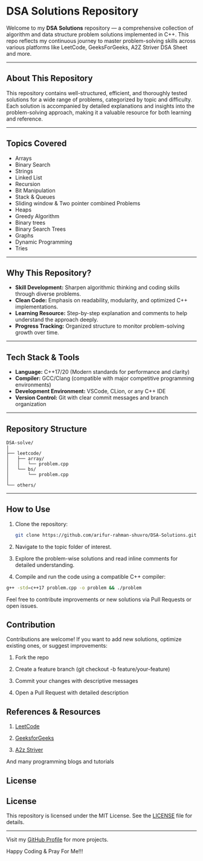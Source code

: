 # DSA Solutions Repository

Welcome to my **DSA Solutions** repository — a comprehensive collection of algorithm and data structure problem solutions implemented in C++. This repo reflects my continuous journey to master problem-solving skills across various platforms like LeetCode, GeeksForGeeks, A2Z Striver DSA Sheet and more.

---

##  About This Repository

This repository contains well-structured, efficient, and thoroughly tested solutions for a wide range of problems, categorized by topic and difficulty. Each solution is accompanied by detailed explanations and insights into the problem-solving approach, making it a valuable resource for both learning and reference.

---

##  Topics Covered

- Arrays
- Binary Search
- Strings
- Linked List
- Recursion
- Bit Manipulation
- Stack & Queues
- Sliding window & Two pointer combined Problems
- Heaps
- Greedy Algorithm
- Binary trees
- Binary Search Trees
- Graphs
- Dynamic Programming
- Tries

---

##  Why This Repository?

- **Skill Development:** Sharpen algorithmic thinking and coding skills through diverse problems.  
- **Clean Code:** Emphasis on readability, modularity, and optimized C++ implementations.  
- **Learning Resource:** Step-by-step explanation and comments to help understand the approach deeply.  
- **Progress Tracking:** Organized structure to monitor problem-solving growth over time.

---

##  Tech Stack & Tools

- **Language:** C++17/20 (Modern standards for performance and clarity)  
- **Compiler:** GCC/Clang (compatible with major competitive programming environments)  
- **Development Environment:** VSCode, CLion, or any C++ IDE  
- **Version Control:** Git with clear commit messages and branch organization

---

##  Repository Structure

```
DSA-solve/
│
├── leetcode/
│   ├── array/
│   │   └── problem.cpp
│   └── bs/
│       └── problem.cpp
│
└── others/
```

---

##  How to Use

1. Clone the repository: 

   ```bash
   git clone https://github.com/arifur-rahman-shuvro/DSA-Solutions.git
   ```

2. Navigate to the topic folder of interest.

3. Explore the problem-wise solutions and read inline comments for detailed understanding.

4. Compile and run the code using a compatible C++ compiler:

```bash
g++ -std=c++17 problem.cpp -o problem && ./problem
```

Feel free to contribute improvements or new solutions via Pull Requests or open issues.

##  Contribution

Contributions are welcome! If you want to add new solutions, optimize existing ones, or suggest improvements:

1. Fork the repo

2. Create a feature branch (git checkout -b feature/your-feature)

3. Commit your changes with descriptive messages

4. Open a Pull Request with detailed description

##  References & Resources

1. [LeetCode](https://leetcode.com/problemset/)

2. [GeeksforGeeks](https://www.geeksforgeeks.org/explore?page=1&sortBy=submissions)

3. [A2z Striver](https://takeuforward.org/strivers-a2z-dsa-course/strivers-a2z-dsa-course-sheet-2/)

And many programming blogs and tutorials

## License

## License

This repository is licensed under the MIT License. See the [LICENSE](LICENSE) file for details.

---

Visit my [GitHub Profile](https://github.com/arifur-rahman-shuvro) for more projects.

Happy Coding & Pray For Me!!!